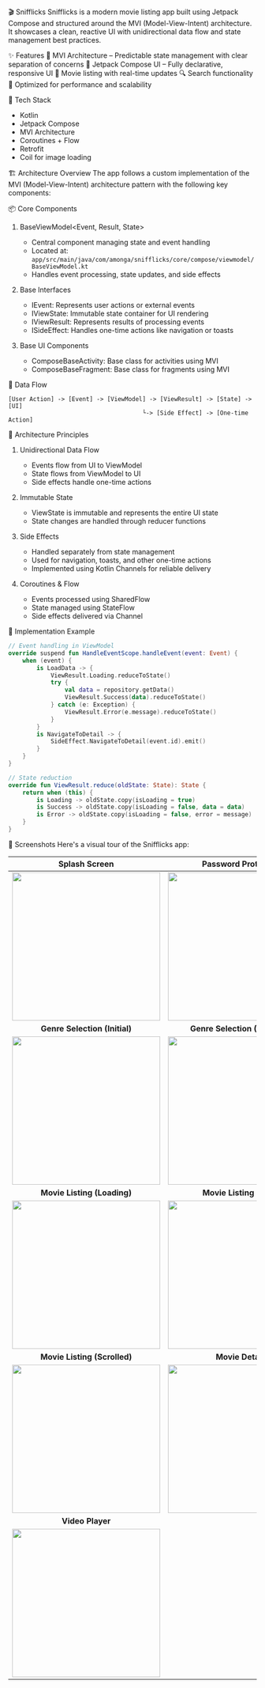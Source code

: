 🎬 Snifflicks
Snifflicks is a modern movie listing app built using Jetpack Compose and structured around the MVI (Model-View-Intent) architecture. It showcases a clean, reactive UI with unidirectional data flow and state management best practices.

✨ Features
🔄 MVI Architecture – Predictable state management with clear separation of concerns
🧩 Jetpack Compose UI – Fully declarative, responsive UI
🎥 Movie listing with real-time updates
🔍 Search functionality
📱 Optimized for performance and scalability

🚀 Tech Stack
- Kotlin
- Jetpack Compose
- MVI Architecture
- Coroutines + Flow
- Retrofit
- Coil for image loading

🏗️ Architecture Overview
The app follows a custom implementation of the MVI (Model-View-Intent) architecture pattern with the following key components:

📦 Core Components
1. BaseViewModel<Event, Result, State>
   - Central component managing state and event handling
   - Located at: `app/src/main/java/com/amonga/snifflicks/core/compose/viewmodel/BaseViewModel.kt`
   - Handles event processing, state updates, and side effects

2. Base Interfaces
   - IEvent: Represents user actions or external events
   - IViewState: Immutable state container for UI rendering
   - IViewResult: Represents results of processing events
   - ISideEffect: Handles one-time actions like navigation or toasts

3. Base UI Components
   - ComposeBaseActivity: Base class for activities using MVI
   - ComposeBaseFragment: Base class for fragments using MVI

🔄 Data Flow
```
[User Action] -> [Event] -> [ViewModel] -> [ViewResult] -> [State] -> [UI]
                                      └-> [Side Effect] -> [One-time Action]
```

📐 Architecture Principles
1. Unidirectional Data Flow
   - Events flow from UI to ViewModel
   - State flows from ViewModel to UI
   - Side effects handle one-time actions

2. Immutable State
   - ViewState is immutable and represents the entire UI state
   - State changes are handled through reducer functions

3. Side Effects
   - Handled separately from state management
   - Used for navigation, toasts, and other one-time actions
   - Implemented using Kotlin Channels for reliable delivery

4. Coroutines & Flow
   - Events processed using SharedFlow
   - State managed using StateFlow
   - Side effects delivered via Channel

📝 Implementation Example
```kotlin
// Event handling in ViewModel
override suspend fun HandleEventScope.handleEvent(event: Event) {
    when (event) {
        is LoadData -> {
            ViewResult.Loading.reduceToState()
            try {
                val data = repository.getData()
                ViewResult.Success(data).reduceToState()
            } catch (e: Exception) {
                ViewResult.Error(e.message).reduceToState()
            }
        }
        is NavigateToDetail -> {
            SideEffect.NavigateToDetail(event.id).emit()
        }
    }
}

// State reduction
override fun ViewResult.reduce(oldState: State): State {
    return when (this) {
        is Loading -> oldState.copy(isLoading = true)
        is Success -> oldState.copy(isLoading = false, data = data)
        is Error -> oldState.copy(isLoading = false, error = message)
    }
}
```

📱 Screenshots
Here's a visual tour of the Snifflicks app:

<div align="center">

| Splash Screen | Password Protection |
|:-------------:|:------------------:|
| <img src="screenshots/splash.webp" width="300"/> | <img src="screenshots/password_protection.webp" width="300"/> |
| **Genre Selection (Initial)** | **Genre Selection (Selected)** |
| <img src="screenshots/genres_unchecked.webp" width="300"/> | <img src="screenshots/genres_checked.webp" width="300"/> |
| **Movie Listing (Loading)** | **Movie Listing (Main)** |
| <img src="screenshots/listing_screen_loading.webp" width="300"/> | <img src="screenshots/listing_screen_1.webp" width="300"/> |
| **Movie Listing (Scrolled)** | **Movie Details** |
| <img src="screenshots/listing_screen_2.webp" width="300"/> | <img src="screenshots/details_page.webp" width="300"/> |
| **Video Player** | |
| <img src="screenshots/details_page_video_player.webp" width="300"/> | |

</div>

